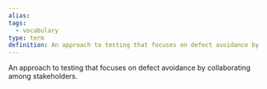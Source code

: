```yaml
---
alias: 
tags:
  - vocabulary
type: term
definition: An approach to testing that focuses on defect avoidance by collaborating among stakeholders.
---
```


An approach to testing that focuses on defect avoidance by collaborating among stakeholders.
